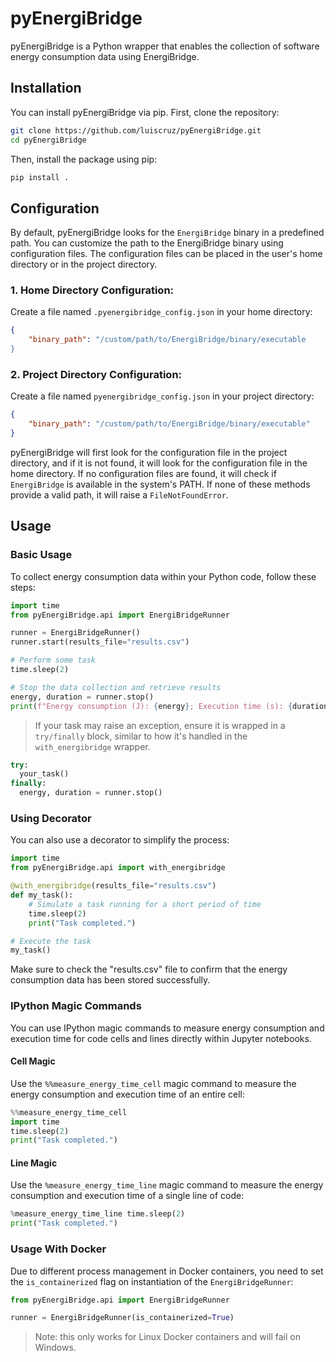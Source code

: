 # pyEnergiBridge

pyEnergiBridge is a Python wrapper that enables the collection of software energy consumption data using EnergiBridge.

## Installation

You can install pyEnergiBridge via pip. First, clone the repository:

```bash
git clone https://github.com/luiscruz/pyEnergiBridge.git
cd pyEnergiBridge
```

Then, install the package using pip:
```bash
pip install .
```

## Configuration

By default, pyEnergiBridge looks for the `EnergiBridge` binary in a predefined path. You can customize the path to the EnergiBridge binary using configuration files. The configuration files can be placed in the user's home directory or in the project directory.

### 1. Home Directory Configuration:
Create a file named `.pyenergibridge_config.json` in your home directory:

```json
{
    "binary_path": "/custom/path/to/EnergiBridge/binary/executable
}
```

### 2. Project Directory Configuration:
Create a file named `pyenergibridge_config.json` in your project directory:

```json
{
    "binary_path": "/custom/path/to/EnergiBridge/binary/executable"
}
```

pyEnergiBridge will first look for the configuration file in the project directory, and if it is not found, it will look for the configuration file in the home directory. If no configuration files are found, it will check if `EnergiBridge` is available in the system's PATH. If none of these methods provide a valid path, it will raise a `FileNotFoundError`.

## Usage

### Basic Usage
To collect energy consumption data within your Python code, follow these steps:

```python
import time
from pyEnergiBridge.api import EnergiBridgeRunner

runner = EnergiBridgeRunner()
runner.start(results_file="results.csv")

# Perform some task
time.sleep(2)

# Stop the data collection and retrieve results
energy, duration = runner.stop()
print(f"Energy consumption (J): {energy}; Execution time (s): {duration}")
```

> If your task may raise an exception, ensure it is wrapped in a `try/finally` block, similar to how it's handled in the `with_energibridge` wrapper.

```python
try:
  your_task()
finally:
  energy, duration = runner.stop()
```

### Using Decorator
You can also use a decorator to simplify the process:

```python
import time
from pyEnergiBridge.api import with_energibridge

@with_energibridge(results_file="results.csv")
def my_task():
    # Simulate a task running for a short period of time
    time.sleep(2)
    print("Task completed.")

# Execute the task
my_task()
```
Make sure to check the "results.csv" file to confirm that the energy consumption data has been stored successfully.

### IPython Magic Commands

You can use IPython magic commands to measure energy consumption and execution time for code cells and lines directly within Jupyter notebooks.

#### Cell Magic

Use the `%%measure_energy_time_cell` magic command to measure the energy consumption and execution time of an entire cell:

```python
%%measure_energy_time_cell
import time
time.sleep(2)
print("Task completed.")
```
#### Line Magic

Use the `%measure_energy_time_line` magic command to measure the energy consumption and execution time of a single line of code:

```python
%measure_energy_time_line time.sleep(2)
print("Task completed.")
```

### Usage With Docker

Due to different process management in Docker containers, you need to set the `is_containerized` flag on instantiation of the `EnergiBridgeRunner`:

```python
from pyEnergiBridge.api import EnergiBridgeRunner

runner = EnergiBridgeRunner(is_containerized=True)
```

> Note: this only works for Linux Docker containers and will fail on Windows.

